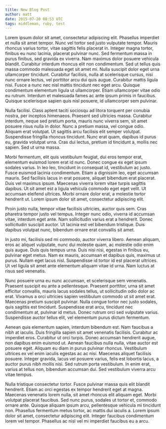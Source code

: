 ```yaml
---
title: New Blog Post
author: matt
date: 2015-07-20 08:53 UTC
tags: middleman, ruby, test
---
```


Lorem ipsum dolor sit amet, consectetur adipiscing elit. Phasellus imperdiet et nulla sit amet tempor. Nunc vel tortor sed justo vulputate tempor. Mauris rhoncus varius tortor, vitae sagittis felis placerat in. Integer magna tortor, finibus eu nunc lacinia, placerat pulvinar nunc. Sed fermentum massa in purus finibus, sed gravida ex viverra. Nam maximus dolor posuere vehicula blandit. Curabitur interdum rhoncus elit non condimentum. Sed ut tellus quis massa commodo malesuada eget sit amet mi. Nulla suscipit dolor eget urna ullamcorper tincidunt. Curabitur facilisis, nulla at scelerisque cursus, nisi nunc ornare lectus, vel porttitor arcu dui quis augue. Curabitur mattis ligula nisi. Fusce a nunc nec nisl mattis tincidunt nec eget arcu. Quisque condimentum elementum ligula ut ullamcorper. Etiam ullamcorper vitae odio eu rutrum. Interdum et malesuada fames ac ante ipsum primis in faucibus. Quisque scelerisque sapien quis nisl posuere, id ullamcorper sem pulvinar.

Nulla facilisi. Class aptent taciti sociosqu ad litora torquent per conubia nostra, per inceptos himenaeos. Praesent sed ultricies massa. Curabitur interdum, neque sed pretium porta, mauris nunc viverra sem, sit amet posuere risus nulla in dolor. Nunc a pretium massa, vel congue odio. Aliquam erat volutpat. Ut sagittis arcu facilisis elit semper volutpat. Suspendisse fringilla rhoncus tincidunt. Nunc erat quam, dapibus id purus eu, gravida volutpat urna. Cras dui lectus, pretium id tincidunt a, mollis nec sapien. Sed ut urna massa.

Morbi fermentum, elit quis vestibulum feugiat, dui eros tempor erat, elementum euismod lorem erat id nunc. Donec congue ex eget ipsum sodales varius. In leo leo, tincidunt in consequat id, vestibulum ac justo. Fusce euismod lacinia condimentum. Etiam a dignissim leo, eget accumsan mauris. Sed facilisis lacus in erat posuere, aliquet bibendum erat placerat. Duis vel maximus ipsum. Maecenas viverra lorem vitae turpis sagittis dapibus. Ut sit amet est a ligula vehicula commodo eget eget velit. Ut accumsan eleifend ultrices. Morbi ornare dolor erat, a molestie tortor hendrerit ut. Lorem ipsum dolor sit amet, consectetur adipiscing elit.

Proin justo nulla, tempor vitae facilisis ultricies, auctor quis sem. Cras pharetra tempor justo vel tempus. Integer nunc odio, viverra id accumsan vitae, interdum eget ante. Nam sollicitudin varius erat a hendrerit. Donec sollicitudin suscipit auctor. Ut lacinia est vel bibendum tristique. Duis dapibus volutpat nunc, bibendum ornare erat convallis sit amet.

In justo mi, facilisis sed mi commodo, auctor viverra libero. Aenean aliquam, eros ac aliquet vulputate, nunc dui molestie quam, ac molestie odio enim quis augue. Duis quis tempus urna. Duis nisi nisi, egestas in finibus eu, pulvinar eget metus. Nam ex mauris, accumsan et dapibus quis, maximus ut purus. Nullam eget lacus nisl. Suspendisse id tortor id est placerat ultrices. Ut vel ligula sit amet ante elementum aliquam vitae id urna. Nam luctus at risus sed venenatis.

Nunc posuere urna eu nunc accumsan, et scelerisque sem venenatis. Praesent suscipit eu ante a pellentesque. Praesent porttitor, urna sit amet efficitur convallis, mauris lacus sodales tellus, ut sollicitudin odio dolor ac erat. Vivamus a orci ultricies sapien vestibulum commodo ut sit amet erat. Maecenas pretium suscipit pulvinar. Nulla congue tortor nec justo sodales, quis sagittis est tincidunt. Suspendisse erat arcu, tincidunt nec condimentum at, pulvinar id metus. Donec rutrum orci sed vulputate varius. Suspendisse auctor tellus elit, vel elementum purus dictum fermentum.

Aenean quis elementum sapien, interdum bibendum est. Nam faucibus a nibh at iaculis. Duis fringilla sapien sit amet venenatis facilisis. Curabitur ac imperdiet eros. Curabitur ut orci turpis. Donec accumsan hendrerit augue, non dapibus enim euismod ut. Aenean faucibus nulla nulla, vitae auctor est posuere eget. Aliquam eu diam in purus pulvinar rhoncus. Vestibulum ultrices ex vel enim iaculis egestas ac ac nisi. Maecenas aliquet facilisis posuere. Integer gravida, lacus vel posuere varius, felis est lobortis lacus, a auctor purus nibh mollis nisi. Sed rutrum porta vestibulum. In enim erat, varius at tellus non, bibendum accumsan dui. Sed vestibulum viverra arcu vitae tempus.

Nulla tristique consectetur tortor. Fusce pulvinar massa quis elit blandit hendrerit. Etiam ac orci egestas ex tempor hendrerit eget at magna. Maecenas venenatis lorem nulla, sit amet rhoncus elit aliquam eget. Morbi volutpat placerat faucibus. Sed nunc purus, sodales ut tortor et, commodo ornare ante. Quisque aliquam ipsum arcu, pellentesque vehicula mi tincidunt non. Phasellus fermentum metus tortor, ac mattis dui iaculis a. Lorem ipsum dolor sit amet, consectetur adipiscing elit. Integer faucibus condimentum lorem vel tempor. Phasellus ac nisl vel mi imperdiet faucibus eu a arcu.